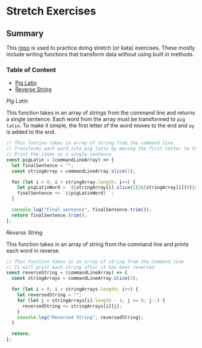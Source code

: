 # Stretch Exercises

## Summary

This [repo](git@github.com:benyoo5222/stretch-exercises.git) is used to practice doing stretch (or kata) exercises. These mostly include writing functions that transform data without using built in methods.

### Table of Content

- [Pig Latin](./pig-latin.js)
- [Reverse String](./reverse.js)

_Pig Latin_

This function takes in an array of strings from the command line and returns a single sentence. Each word from the array must be transformed to `pig latin`. To make it simple, the first letter of the word moves to the end and `ay` is added to the end.

```javascript
// This funtion takes in array of string from the command line
// Transforms each word into pig latin by moving the first letter to the end and then adding ay to the end
// Print the items as a single sentence
const pigLatin = (commandLineArray) => {
  let finalSentence = "";
  const stringArray = commandLineArray.slice(2);

  for (let i = 0; i < stringArray.length; i++) {
    let pigLatinWord = `${stringArray[i].slice(1)}${stringArray[i][0]}ay`;
    finalSentence += `${pigLatinWord} `;
  }

  console.log("Final sentence", finalSentence.trim());
  return finalSentence.trim();
};
```

_Reverse String_

This function takes in an array of string from the command line and prints each word in reverse.

```javascript
// This function takes in an array of string from the Command line
// It will print each string after it has been reversed
const reverseString = (commandLineArray) => {
  const stringArrays = commandLineArray.slice(2);

  for (let i = 0; i < stringArrays.length; i++) {
    let reversedString = "";
    for (let j = stringArrays[i].length - 1; j >= 0; j--) {
      reversedString += stringArrays[i][j];
    }
    console.log("Reversed String", reversedString);
  }

  return;
};
```

